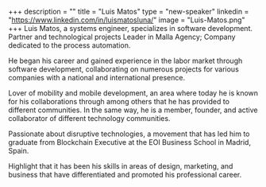 +++
description = ""
title = "Luis Matos"
type = "new-speaker"
linkedin = "https://www.linkedin.com/in/luismatosluna/"
image = "Luis-Matos.png"
+++
Luis Matos, a systems engineer, specializes in software development. Partner and technological projects Leader in Malla Agency; Company dedicated to the process automation.

He began his career and gained experience in the labor market through software development, collaborating on numerous projects for various companies with a national and international presence.

Lover of mobility and mobile development, an area where today he is known for his collaborations through among others that he has provided to different communities. In the same way, he is a member, founder, and active collaborator of different technology communities.

Passionate about disruptive technologies, a movement that has led him to graduate from Blockchain Executive at the EOI Business School in Madrid, Spain.

Highlight that it has been his skills in areas of design, marketing, and business that have differentiated and promoted his professional career.